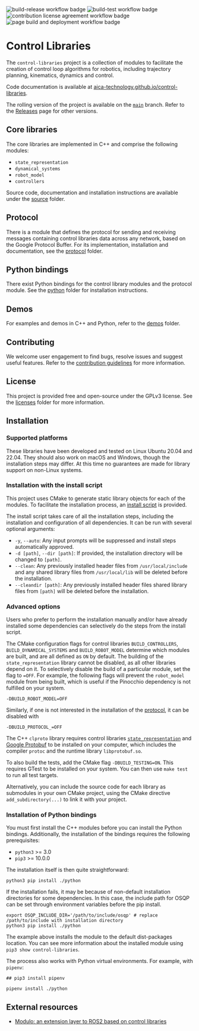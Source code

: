 <!-- include general status checks here -->
<span>
    <img alt="build-release workflow badge" src="https://github.com/aica-technology/control-libraries/actions/workflows/build-release.yml/badge.svg">
    <img alt="build-test workflow badge" src="https://github.com/aica-technology/control-libraries/actions/workflows/build-test.yml/badge.svg?branch=main">
    <img alt="contribution license agreement workflow badge" src="https://github.com/aica-technology/control-libraries/actions/workflows/check-contribution.yml/badge.svg">
    <img alt="page build and deployment workflow badge" src="https://github.com/aica-technology/control-libraries/actions/workflows/pages/pages-build-deployment/badge.svg">
</span>

# Control Libraries

The `control-libraries` project is a collection of modules to facilitate the creation of control loop algorithms for
robotics, including trajectory planning, kinematics, dynamics and control.

Code documentation is available at
[aica-technology.github.io/control-libraries](https://aica-technology.github.io/control-libraries).

The rolling version of the project is available on the
[`main`](https://github.com/aica-technology/control-libraries/tree/main) branch. Refer to the
[Releases](https://github.com/aica-technology/control-libraries/releases) page for other versions.

## Core libraries

The core libraries are implemented in C++ and comprise the following modules:

- `state_representation`
- `dynamical_systems`
- `robot_model`
- `controllers`

Source code, documentation and installation instructions are available under the [source](./source) folder.

## Protocol

There is a module that defines the protocol for sending and receiving messages containing control libraries data across
any network, based on the Google Protocol Buffer. For its implementation, installation and documentation, see the
[protocol](./protocol) folder.

## Python bindings

There exist Python bindings for the control library modules and the protocol module. See the [python](./python)
folder for installation instructions.

## Demos

For examples and demos in C++ and Python, refer to the [demos](./demos) folder.

## Contributing

We welcome user engagement to find bugs, resolve issues and suggest useful features. Refer to the
[contribution guidelines](./CONTRIBUTING.md) for more information.

## License

This project is provided free and open-source under the GPLv3 license. See the [licenses](./licenses) folder for more
information.

## Installation

### Supported platforms

These libraries have been developed and tested on Linux Ubuntu 20.04 and 22.04. They should also work on macOS and
Windows, though the installation steps may differ. At this time no guarantees are made for library support on non-Linux
systems.

### Installation with the install script

This project uses CMake to generate static library objects for each of the modules. To facilitate the installation
process, an [install script](./install.sh) is provided.

The install script takes care of all the installation steps, including the installation and configuration of all
dependencies. It can be run with several optional arguments:
- `-y`, `--auto`: Any input prompts will be suppressed and install steps automatically approved.
- `-d [path]`, `--dir [path]`: If provided, the installation directory will be changed to `[path]`.
- `--clean`: Any previously installed header files from `/usr/local/include` and any shared library files from
  `/usr/local/lib` will be deleted before the installation.
- `--cleandir [path]`: Any previously installed header files shared library files from `[path]` will be deleted before
  the installation.

### Advanced options

Users who prefer to perform the installation manually and/or have already installed some dependencies can selectively
do the steps from the install script.

The CMake configuration flags for control libraries `BUILD_CONTROLLERS`, `BUILD_DYNAMICAL_SYSTEMS` and
`BUILD_ROBOT_MODEL` determine which modules are built, and are all defined as `ON` by default. The building of the
`state_representation` library cannot be disabled, as all other libraries depend on it. To selectively disable the build
of a particular module, set the flag to `=OFF`. For example, the following flags will prevent the `robot_model` module
from being built, which is useful if the Pinocchio dependency is not fulfilled on your system. 

```shell script
-DBUILD_ROBOT_MODEL=OFF
```

Similarly, if one is not interested in the installation of the [protocol](./protocol/README.md), it can be disabled with

```shell script
-DBUILD_PROTOCOL_=OFF
```

The C++ `clproto` library requires control libraries [`state_representation`](../source/state_representation/README.md)
and [Google Protobuf](https://github.com/protocolbuffers/protobuf/blob/master/src/README.md)
to be installed on your computer, which includes the compiler `protoc` and the runtime library `libprotobuf.so`.

To also build the tests, add the CMake flag `-DBUILD_TESTING=ON`. This requires GTest to be installed on your system.
You can then use `make test` to run all test targets.

Alternatively, you can include the source code for each library as submodules in your own CMake project, using the CMake
directive `add_subdirectory(...)` to link it with your project.

### Installation of Python bindings

You must first install the C++ modules before you can install the Python bindings. Additionally, the installation of the
bindings requires the following prerequisites:
- `python3` >= 3.0
- `pip3` >= 10.0.0

The installation itself is then quite straightforward:
```shell
python3 pip install ./python
```

If the installation fails, it may be because of non-default installation directories for some dependencies. In this
case, the include path for OSQP can be set through environment variables before the pip install.

```shell
export OSQP_INCLUDE_DIR='/path/to/include/osqp' # replace /path/to/include with installation directory
python3 pip install ./python
```

The example above installs the module to the default dist-packages location. You can see more information about the
installed module using `pip3 show control-libraries`.

The process also works with Python virtual environments. For example, with `pipenv`:

```shell script
## pip3 install pipenv

pipenv install ./python
```

## External resources

- [Modulo: an extension layer to ROS2 based on control libraries](https://github.com/aica-technology/modulo)
